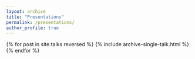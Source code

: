 ```yaml
---
layout: archive
title: "Presentations"
permalink: /presentations/
author_profile: true
---
```



{% for post in site.talks reversed %}
  {% include archive-single-talk.html %}
{% endfor %}